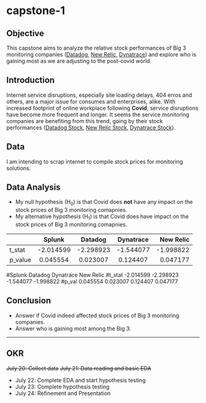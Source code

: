 # capstone-1

## Objective

This capstone aims to analyze the relative stock performances of Big 3 monitoring companies ([Datadog](https://datadoghq.com), [New Relic](https://newrelic.com/), [Dynatrace](https://www.dynatrace.com/)) and explore who is gaining most as we are adjusting to the post-covid world. 

## Introduction

Internet service disruptions, especially site loading delays, 404 erros and others, are a major issue for consumes and enterprises, alike.  With increased footprint of online workplace following <b>Covid</b>, service disruptions have become more frequent and longer. It seems the service monitoring companies are benefiting from this trend, going by their stock performances ([Datadog Stock](https://www.google.com/search?tbm=fin&sxsrf=ALeKk00Ihr9BF2iwnPYR-HqMNTVyx-xqMQ:1595036432459&q=NASDAQ:+DDOG&stick=H4sIAAAAAAAAAONgecRowS3w8sc9YSn9SWtOXmPU5OIKzsgvd80rySypFJLmYoOyBKX4uXj10_UNDTNSKpMsyo0reRax8vg5Brs4BlopuLj4uwMAvo1YEEwAAAA&sa=X&ved=2ahUKEwjejdff1dXqAhX5CTQIHYeeCUcQ3ecFMAB6BAgnEBM&biw=1920&bih=969&dpr=2#scso=_KlMSX_WfFJ2_0PEP_rSr2Ak1:0&wptab=OVERVIEW), [New Relic Stock](https://www.google.com/search?biw=1920&bih=969&tbm=fin&sxsrf=ALeKk01RFyfTYoHCK3bc7KJ4UJvf-grQQA%3A1595036458339&ei=KlMSX_WfFJ2_0PEP_rSr2Ak&stick=H4sIAAAAAAAAAONgecRowS3w8sc9YSn9SWtOXmPU5OIKzsgvd80rySypFJLmYoOyBKX4uXj10_UNDZOSTYuzCpOKeQCmvyz6PQAAAA&q=NYSE%3A+NEWR&oq=New+relic&gs_l=finance-immersive.1.0.81l2.56294.67618.0.68967.17.17.0.0.0.0.152.1688.6j10.16.0....0...1.1.64.finance-immersive..1.15.1588.0...0.q_WU8NmPGHA#scso=_cFMSX9HUHKSx0PEPxNyJoAY1:0), [Dynatrace Stock](https://www.google.com/search?biw=1920&bih=969&tbm=fin&sxsrf=ALeKk016Zg4oPACGZBdo5bIm4c0oHp93Mg%3A1595036528477&ei=cFMSX9HUHKSx0PEPxNyJoAY&q=NYSE%3A+DY&oq=NYSE%3A+DY&gs_l=finance-immersive.3..81l3.41202.43033.0.43381.6.6.0.0.0.0.112.586.3j3.6.0....0...1.1.64.finance-immersive..0.6.584....0.VHJFwHMrLNo#scso=_nVMSX5uOBZLV9AOtpb2IDw1:0)). 



## Data 

I am intending to scrap internet to compile stock prices for monitoring solutions.  

## Data Analysis



* My null hypothesis (H<sub>0</sub>) is that Covid does <b>not</b> have any impact on the stock prices of Big 3 monitoring comapnies. 
* My alternative hypothesis (H<sub>1</sub>) is that Covid does have impact on the stock prices of Big 3 monitoring comapnies. 

|               |     Splunk    |     Datadog   |   Dynatrace   |   New Relic  | 
| ------------- |:-------------:|:-------------:|:-------------:|-------------:|
| t_stat        |  -2.014599    |  -2.298923    |   -1.544077   |  -1.998822   |
| p_value       |   0.045554    |   0.023007    |    0.124407   |   0.047177   |



#Splunk	Datadog	Dynatrace	New Relic
#t_stat	-2.014599	-2.298923	-1.544077	-1.998822
#p_val	0.045554	0.023007	0.124407	0.047177

## Conclusion

*  Answer if Covid indeed affected stock prices of Big 3 monitoring companies.
*  Answer who is gaining most among the Big 3.


---
## OKR

~~July 20: Collect data~~
~~July 21: Data reading and basic EDA~~
* July 22: Complete EDA and start hypothesis testing
* July 23: Complete hypothesis testing
* July 24: Refinement and Presentation


